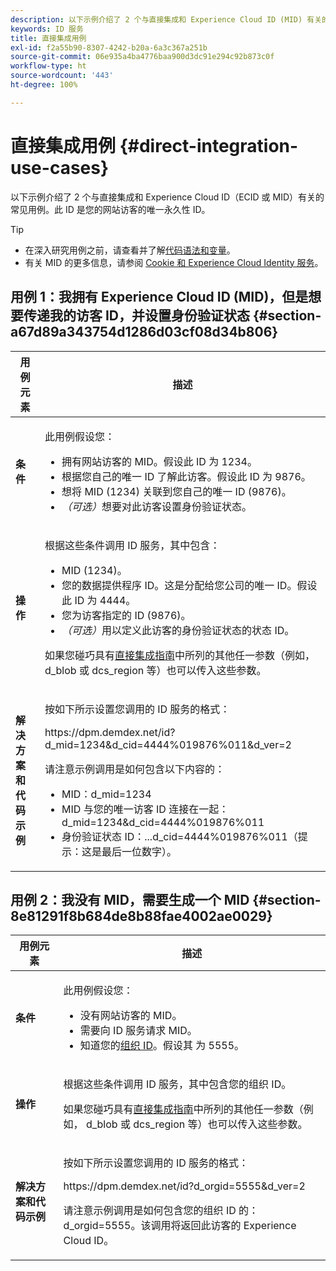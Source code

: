 ```yaml
---
description: 以下示例介绍了 2 个与直接集成和 Experience Cloud ID (MID) 有关的常见用例。此 MID 是您的网站访客的唯一永久性 ID。
keywords: ID 服务
title: 直接集成用例
exl-id: f2a55b90-8307-4242-b20a-6a3c367a251b
source-git-commit: 06e935a4ba4776baa900d3dc91e294c92b873c0f
workflow-type: ht
source-wordcount: '443'
ht-degree: 100%

---
```


# 直接集成用例 {#direct-integration-use-cases}

以下示例介绍了 2 个与直接集成和 Experience Cloud ID（ECID 或 MID）有关的常见用例。此 ID 是您的网站访客的唯一永久性 ID。

>[!TIP]
>
>* 在深入研究用例之前，请查看并了解[代码语法和变量](../implementation-guides/direct-integration.md#concept-4cd3206a84bb4687af0b312ae09648b9)。
>* 有关 MID 的更多信息，请参阅 [Cookie 和 Experience Cloud Identity 服务](../introduction/cookies.md)。

>



## 用例 1：我拥有 Experience Cloud ID (MID)，但是想要传递我的访客 ID，并设置身份验证状态 {#section-a67d89a343754d1286d03cf08d34b806}

<table id="table_DA8840FCB51541109FE6DF20430E8924"> 
 <thead> 
  <tr> 
   <th colname="col1" class="entry"> 用例元素 </th> 
   <th colname="col2" class="entry"> 描述 </th> 
  </tr> 
 </thead>
 <tbody> 
  <tr> 
   <td colname="col1"> <p> <b>条件</b> </p> </td> 
   <td colname="col2"> <p>此用例假设您： </p> 
    <ul id="ul_F20231F83EE84889B78971A64E758757"> 
     <li id="li_20F3E96493724CD2BAF4B20AEE5CBF23">拥有网站访客的 MID。假设此 ID 为 1234。 </li> 
     <li id="li_A358C58CC58C4FCBB7250F5ED108AA71">根据您自己的唯一 ID 了解此访客。假设此 ID 为 9876。 </li> 
     <li id="li_D93CE7182EBE4927A5C7A0BF414C03BC">想将 MID (1234) 关联到您自己的唯一 ID (9876)。 </li> 
     <li id="li_4611146E56624C2AB647733487A3F046"> <i>（可选）</i>想要对此访客设置身份验证状态。 </li> 
    </ul> </td> 
  </tr> 
  <tr> 
   <td colname="col1"> <p> <b>操作</b> </p> </td> 
   <td colname="col2"> <p>根据这些条件调用 ID 服务，其中包含： </p> 
    <ul id="ul_9ECB1A65266644E89E949C57D202D5A4"> 
     <li id="li_10A6F5A9C54D44A08F4F2E405E6019E2">MID (1234)。 </li> 
     <li id="li_4869572B40E54C54B88A2474DAC475A8">您的数据提供程序 ID。这是分配给您公司的唯一 ID。假设此 ID 为 4444。 </li> 
     <li id="li_05C8ED47488C4E289D84093127EC7B19">您为访客指定的 ID (9876)。 </li> 
     <li id="li_3D1556AD18C843828A362CC604A9F76B"> <i>（可选）</i>用以定义此访客的身份验证状态的状态 ID。 </li> 
    </ul> <p>如果您碰巧具有<a href="../implementation-guides/direct-integration.md#concept-4cd3206a84bb4687af0b312ae09648b9" format="dita" scope="local">直接集成指南</a>中所列的其他任一参数（例如，<span class="codeph"> d_blob</span> 或 <span class="codeph">dcs_region</span> 等）也可以传入这些参数。 </p> </td> 
  </tr> 
  <tr> 
   <td colname="col1"> <p> <b>解决方案和代码示例</b> </p> </td> 
   <td colname="col2"> <p>按如下所示设置您调用的 ID 服务的格式： </p> <p> <span class="codeph">https://dpm.demdex.net/id?d_mid=1234&amp;d_cid=4444%019876%011&amp;d_ver=2</span> </p> <p>请注意示例调用是如何包含以下内容的： </p> 
    <ul id="ul_0667FBFD8D3C46BDBD027F484691EC97"> 
     <li id="li_FAB1FAE703DB48D1A32EE72684028964">MID：<span class="codeph">d_mid=1234</span> </li> 
     <li id="li_C97B74FF444F4BB4B4A5CB1CBBE52249">MID 与您的唯一访客 ID 连接在一起：<span class="codeph">d_mid=1234&amp;d_cid=4444%019876%011</span> </li> 
     <li id="li_D428DBF765234DD78DDF152C5EE8AB69">身份验证状态 ID：<span class="codeph">...d_cid=4444%019876%011</span>（提示：这是最后一位数字）。 </li> 
    </ul> </td> 
  </tr> 
 </tbody> 
</table>

## 用例 2：我没有 MID，需要生成一个 MID {#section-8e81291f8b684de8b88fae4002ae0029}

<table id="table_666A92693F8A413096DF6A64770C1141"> 
 <thead> 
  <tr> 
   <th colname="col1" class="entry"> 用例元素 </th> 
   <th colname="col2" class="entry"> 描述 </th> 
  </tr> 
 </thead>
 <tbody> 
  <tr> 
   <td colname="col1"> <p> <b>条件</b> </p> </td> 
   <td colname="col2"> <p>此用例假设您： </p> 
    <ul id="ul_BF3BD821907B46A4B2EFA63146D35722"> 
     <li id="li_E658AE0671D14558B65FDD8992F25996">没有网站访客的 MID。 </li> 
     <li id="li_28A48BB3F71C4E4297F95A2D3E10AD7B">需要向 ID 服务请求 MID。 </li> 
     <li id="li_E2C306B9308D41E5BFE2F23EF48F5A41">知道您的<a href="../reference/requirements.md#section-a02f537129a64ffbb690d5738d360c26" format="dita" scope="local">组织 ID</a>。假设其 为 5555。 </li> 
    </ul> </td> 
  </tr> 
  <tr> 
   <td colname="col1"> <p> <b>操作</b> </p> </td> 
   <td colname="col2"> <p>根据这些条件调用 ID 服务，其中包含您的组织 ID。 </p> <p>如果您碰巧具有<a href="../implementation-guides/direct-integration.md#concept-4cd3206a84bb4687af0b312ae09648b9" format="dita" scope="local">直接集成指南</a>中所列的其他任一参数（例如，<span class="codeph"> d_blob</span> 或 <span class="codeph">dcs_region</span> 等）也可以传入这些参数。 </p> </td> 
  </tr> 
  <tr> 
   <td colname="col1"> <p> <b>解决方案和代码示例</b> </p> </td> 
   <td colname="col2"> <p>按如下所示设置您调用的 ID 服务的格式： </p> <p> <span class="codeph">https://dpm.demdex.net/id?d_orgid=5555&amp;d_ver=2</span> </p> <p>请注意示例调用是如何包含您的组织 ID 的：<span class="codeph">d_orgid=5555</span>。该调用将返回此访客的 <span class="keyword">Experience Cloud</span> ID。 </p> </td> 
  </tr> 
 </tbody> 
</table>

